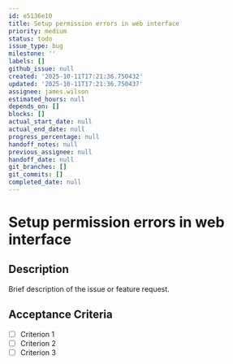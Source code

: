 ```yaml
---
id: e5136e10
title: Setup permission errors in web interface
priority: medium
status: todo
issue_type: bug
milestone: ''
labels: []
github_issue: null
created: '2025-10-11T17:21:36.750432'
updated: '2025-10-11T17:21:36.750437'
assignee: james.wilson
estimated_hours: null
depends_on: []
blocks: []
actual_start_date: null
actual_end_date: null
progress_percentage: null
handoff_notes: null
previous_assignee: null
handoff_date: null
git_branches: []
git_commits: []
completed_date: null
---
```


# Setup permission errors in web interface

## Description

Brief description of the issue or feature request.

## Acceptance Criteria

- [ ] Criterion 1
- [ ] Criterion 2
- [ ] Criterion 3